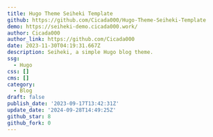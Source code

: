 ```yaml
---
title: Hugo Theme Seiheki Template
github: https://github.com/Cicada000/Hugo-Theme-Seiheki-Template
demo: https://seiheki-demo.cicada000.work/
author: Cicada000
author_link: https://github.com/Cicada000
date: 2023-11-30T04:19:31.667Z
description: Seiheki, a simple Hugo blog theme.
ssg:
  - Hugo
css: []
cms: []
category:
  - Blog
draft: false
publish_date: '2023-09-17T13:42:31Z'
update_date: '2024-09-28T14:49:25Z'
github_star: 8
github_fork: 0
---
```

